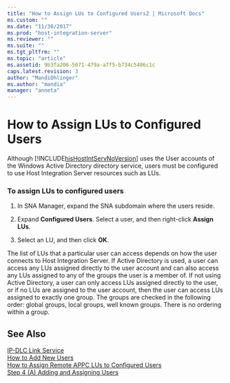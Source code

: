 ```yaml
---
title: "How to Assign LUs to Configured Users2 | Microsoft Docs"
ms.custom: ""
ms.date: "11/30/2017"
ms.prod: "host-integration-server"
ms.reviewer: ""
ms.suite: ""
ms.tgt_pltfrm: ""
ms.topic: "article"
ms.assetid: 9b3fa206-5071-479a-a7f5-b734c5406c1c
caps.latest.revision: 3
author: "MandiOhlinger"
ms.author: "mandia"
manager: "anneta"
---
```

# How to Assign LUs to Configured Users
Although [!INCLUDE[hisHostIntServNoVersion](../includes/hishostintservnoversion-md.md)] uses the User accounts of the Windows Active Directory directory service, users must be configured to use Host Integration Server resources such as LUs.  
  
### To assign LUs to configured users  
  
1.  In SNA Manager, expand the SNA subdomain where the users reside.  
  
2.  Expand **Configured Users**. Select a user, and then right-click **Assign LUs**.  
  
3.  Select an LU, and then click **OK**.  
  
 The list of LUs that a particular user can access depends on how the user connects to Host Integration Server. If Active Directory is used, a user can access any LUs assigned directly to the user account and can also access any LUs assigned to any of the groups the user is a member of. If not using Active Directory, a user can only access LUs assigned directly to the user, or if no LUs are assigned to the user account, then the user can access LUs assigned to exactly one group. The groups are checked in the following order: global groups, local groups, well known groups. There is no ordering within a group.  
  
## See Also  
 [IP-DLC Link Service](../core/ip-dlc-link-service1.md)   
 [How to Add New Users](../core/how-to-add-new-users1.md)   
 [How to Assign Remote APPC LUs to Configured Users](../core/how-to-assign-remote-appc-lus-to-configured-users1.md)   
 [Step 4 (A) Adding and Assigning Users](../core/step-4-a-adding-and-assigning-users1.md)